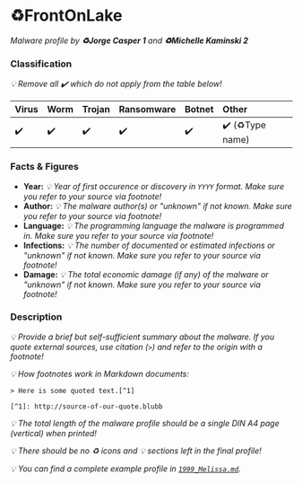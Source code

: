 # :recycle:FrontOnLake

_Malware profile by **:recycle:Jorge Casper 1** and **:recycle:Michelle Kaminski 2**_

### Classification

_:bulb: Remove all :heavy_check_mark: which do not apply from the table below!_

| Virus              | Worm               | Trojan             | Ransomware         | Botnet             | Other                                   |
|:-------------------|:-------------------|:-------------------|:-------------------|:-------------------|:----------------------------------------|
| :heavy_check_mark: | :heavy_check_mark: | :heavy_check_mark: | :heavy_check_mark: | :heavy_check_mark: | :heavy_check_mark: (:recycle:Type name) |

### Facts & Figures

* **Year:** _:bulb: Year of first occurence or discovery in `YYYY` format. Make sure you refer to your source via footnote!_
* **Author:** _:bulb: The malware author(s) or "unknown" if not known. Make sure you refer to your source via footnote!_
* **Language:** _:bulb: The programming language the malware is programmed in. Make sure you refer to your source via footnote!_
* **Infections:** _:bulb: The number of documented or estimated infections or "unknown" if not known. Make sure you refer to your source via footnote!_
* **Damage:** _:bulb: The total economic damage (if any) of the malware or "unknown" if not known. Make sure you refer to your source via footnote!_

### Description

_:bulb: Provide a brief but self-sufficient summary about the malware. If you quote external sources, use citation (`>`) and refer to the origin with a footnote!_

_:bulb: How footnotes work in Markdown documents:_

```
> Here is some quoted text.[^1]

[^1]: http://source-of-our-quote.blubb
```

_:bulb: The total length of the malware profile should be a single DIN A4 page (vertical) when printed!_

_:bulb: There should be no :recycle: icons and :bulb: sections left in the final profile!_

_:bulb: You can find a complete example profile in [`1999_Melissa.md`](1999_Melissa.md)._
